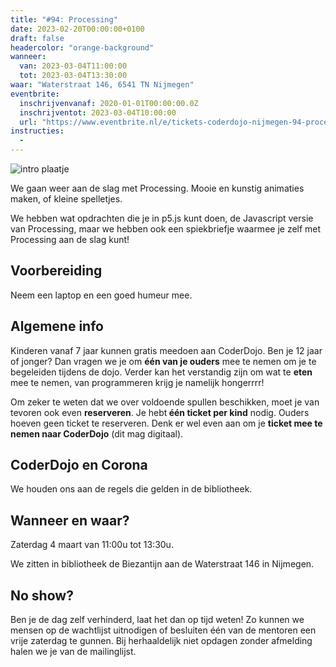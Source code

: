 ```yaml
---
title: "#94: Processing"
date: 2023-02-20T00:00:00+0100
draft: false
headercolor: "orange-background"
wanneer: 
  van: 2023-03-04T11:00:00
  tot: 2023-03-04T13:30:00
waar: "Waterstraat 146, 6541 TN Nijmegen"
eventbrite:
  inschrijvenvanaf: 2020-01-01T00:00:00.0Z
  inschrijventot: 2023-03-04T10:00:00
  url: "https://www.eventbrite.nl/e/tickets-coderdojo-nijmegen-94-processing-556620897087"
instructies:
  - 
---
```


![intro plaatje](https://img.evbuc.com/https%3A%2F%2Fcdn.evbuc.com%2Fimages%2F450155159%2F187233351803%2F1%2Foriginal.20230220-141729?h=200&w=450&auto=format%2Ccompress&q=75&sharp=10&rect=0%2C0%2C2160%2C1080&s=65d027733f77d89ba7266da3b2ae6a21)



We gaan weer aan de slag met Processing. Mooie en kunstig animaties maken, of kleine spelletjes. 

<!--more-->



We hebben wat opdrachten die je in p5.js kunt doen, de Javascript versie van Processing, maar we hebben ook een spiekbriefje waarmee je zelf met Processing aan de slag kunt!
## Voorbereiding

Neem een laptop en een goed humeur mee.
## Algemene info

Kinderen vanaf 7 jaar kunnen gratis meedoen aan CoderDojo. Ben je 12 jaar of jonger? Dan vragen we je om <strong>één van je ouders</strong> mee te nemen om je te begeleiden tijdens de dojo. Verder kan het verstandig zijn om wat te <strong>eten</strong> mee te nemen, van programmeren krijg je namelijk hongerrrr!

Om zeker te weten dat we over voldoende spullen beschikken, moet je van tevoren ook even <strong>reserveren</strong>. Je hebt<strong> één ticket per kind</strong> nodig. Ouders hoeven geen ticket te reserveren. Denk er wel even aan om je <strong>ticket mee te nemen naar CoderDojo</strong> (dit mag digitaal).
## CoderDojo en Corona

We houden ons aan de regels die gelden in de bibliotheek.
## Wanneer en waar?

Zaterdag 4 maart van 11:00u tot 13:30u. 

We zitten in bibliotheek de Biezantijn aan de Waterstraat 146 in Nijmegen.
## No show?

Ben je de dag zelf verhinderd, laat het dan op tijd weten! Zo kunnen we mensen op de wachtlijst uitnodigen of besluiten één van de mentoren een vrije zaterdag te gunnen. Bij herhaaldelijk niet opdagen zonder afmelding halen we je van de mailinglijst.
